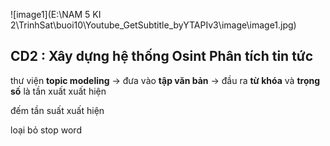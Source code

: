 ![image1](E:\NAM 5 KI 2\TrinhSat\buoi10\Youtube_GetSubtitle_byYTAPIv3\image\image1.jpg)





## CD2 : Xây dựng hệ thống Osint Phân tích tin tức





thư viện **topic modeling** -> đưa vào **tập văn bản** -> đầu ra **từ khóa** và **trọng số** là tần xuất xuất hiện

đếm tần suất xuất hiện



loại bỏ stop word

